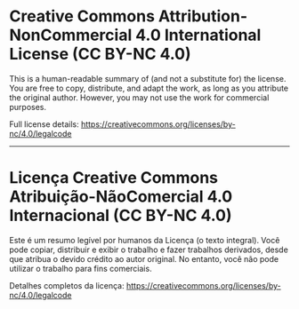 # Creative Commons Attribution-NonCommercial 4.0 International License (CC BY-NC 4.0)

This is a human-readable summary of (and not a substitute for) the license.
You are free to copy, distribute, and adapt the work, as long as you attribute the original author. However, you may not use the work for commercial purposes.

Full license details: https://creativecommons.org/licenses/by-nc/4.0/legalcode

______________________________________________________________

# Licença Creative Commons Atribuição-NãoComercial 4.0 Internacional (CC BY-NC 4.0)

Este é um resumo legível por humanos da Licença (o texto integral).
Você pode copiar, distribuir e exibir o trabalho e fazer trabalhos derivados, desde que atribua o devido crédito ao autor original. No entanto, você não pode utilizar o trabalho para fins comerciais.

Detalhes completos da licença: https://creativecommons.org/licenses/by-nc/4.0/legalcode